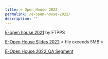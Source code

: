 ```yaml
---
title: e Open House 2022
permalink: /e-open-house-2022/
description: ""
---
```

[E-open house 2021](https://www.canva.com/design/DAEgAflmdhw/view?utm_content=DAEgAflmdhw&utm_campaign=designshare&utm_medium=embeds&utm_source=link) by FTPPS

[E-Open House Slides 2022](https://firsttoapayohpri.moe.edu.sg/qql/slot/u735/E-OPEN%20HOUSE/E-Open%20House%20Slides%202022.pdf) < file exceeds 5MB >

[E-Open House 2022_QA Segment](/files/E-Open%20House%202022_QA%20Segment.pdf)
